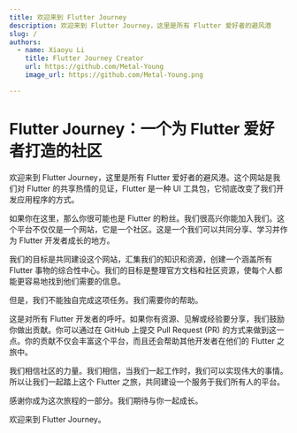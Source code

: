 ```yaml
---
title: 欢迎来到 Flutter Journey
description: 欢迎来到 Flutter Journey，这里是所有 Flutter 爱好者的避风港
slug: /
authors:
  - name: Xiaoyu Li
    title: Flutter Journey Creator
    url: https://github.com/Metal-Young
    image_url: https://github.com/Metal-Young.png

---
```


# Flutter Journey：一个为 Flutter 爱好者打造的社区

欢迎来到 Flutter Journey，这里是所有 Flutter 爱好者的避风港。这个网站是我们对 Flutter 的共享热情的见证，Flutter 是一种 UI 工具包，它彻底改变了我们开发应用程序的方式。

如果你在这里，那么你很可能也是 Flutter 的粉丝。我们很高兴你能加入我们。这个平台不仅仅是一个网站，它是一个社区。这是一个我们可以共同分享、学习并作为 Flutter 开发者成长的地方。

我们的目标是共同建设这个网站，汇集我们的知识和资源，创建一个涵盖所有 Flutter 事物的综合性中心。我们的目标是整理官方文档和社区资源，使每个人都能更容易地找到他们需要的信息。

但是，我们不能独自完成这项任务。我们需要你的帮助。

这是对所有 Flutter 开发者的呼吁。如果你有资源、见解或经验要分享，我们鼓励你做出贡献。你可以通过在 GitHub 上提交 Pull Request (PR) 的方式来做到这一点。你的贡献不仅会丰富这个平台，而且还会帮助其他开发者在他们的 Flutter 之旅中。

我们相信社区的力量。我们相信，当我们一起工作时，我们可以实现伟大的事情。所以让我们一起踏上这个 Flutter 之旅，共同建设一个服务于我们所有人的平台。

感谢你成为这次旅程的一部分。我们期待与你一起成长。

欢迎来到 Flutter Journey。